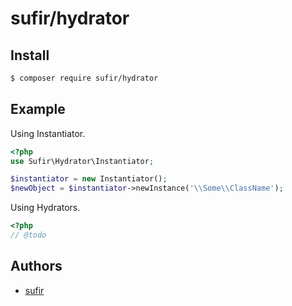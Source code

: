 # sufir/hydrator

## Install

```bash
$ composer require sufir/hydrator
```

## Example

Using Instantiator.

```php
<?php
use Sufir\Hydrator\Instantiator;

$instantiator = new Instantiator();
$newObject = $instantiator->newInstance('\\Some\\ClassName');
```

Using Hydrators.

```php
<?php
// @todo
```

## Authors

- [sufir](http://git.ls1.ru/u/sufir)